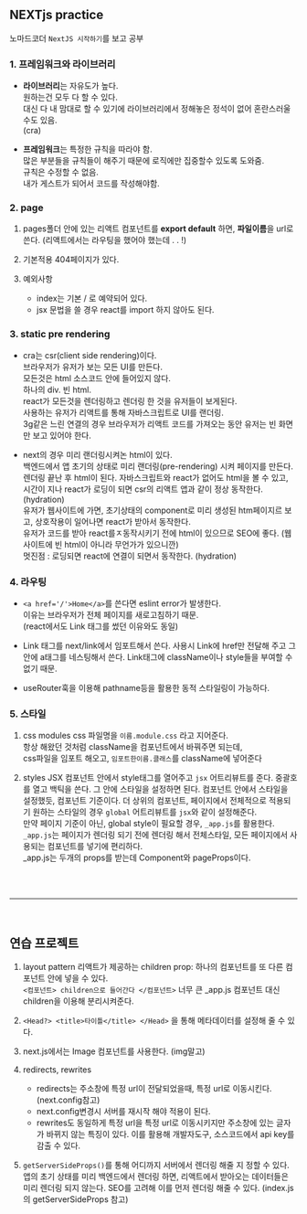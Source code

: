 ## NEXTjs practice

노마드코더 `NextJS 시작하기`를 보고 공부

### 1. 프레임워크와 라이브러리

- **라이브러리**는 자유도가 높다.  
  원하는건 모두 다 할 수 있다.  
  대신 다 내 맘대로 할 수 있기에 라이브러리에서 정해놓은 정석이 없어 혼란스러울수도 있음.  
  (cra)

- **프레임워크**는 특정한 규칙을 따라야 함.  
   많은 부분들을 규칙들이 해주기 때문에 로직에만 집중할수 있도록 도와줌.  
  규칙은 수정할 수 없음.  
   내가 게스트가 되어서 코드를 작성해야함.

### 2. page

1. pages폴더 안에 있는 리액트 컴포넌트를 **export default** 하면, **파일이름**을 url로 쓴다. (리액트에서는 라우팅을 했어야 했는데 . . !)

2. 기본적용 404페이지가 있다.

3. 예외사항
   - index는 기본 / 로 예약되어 있다.
   - jsx 문법을 쓸 경우 react를 import 하지 않아도 된다.

### 3. static pre rendering

- cra는 csr(client side rendering)이다.  
  브라우저가 유저가 보는 모든 UI를 만든다.  
  모든것은 html 소스코드 안에 들어있지 않다.  
  하나의 div. 빈 html.  
  react가 모든것을 렌더링하고 렌더링 한 것을 유저들이 보게된다.  
  사용하는 유저가 리액트를 통해 자바스크립트로 UI를 랜더링.  
  3g같은 느린 연결의 경우 브라우저가 리액트 코드를 가져오는 동안 유저는 빈 화면만 보고 있어야 한다.

- next의 경우 미리 랜더링시켜논 html이 있다.  
   백엔드에서 앱 초기의 상태로 미리 랜더링(pre-rendering) 시켜 페이지를 만든다.  
   렌더링 끝난 후 html이 된다.
  자바스크립트와 react가 없어도 html을 볼 수 있고,  
   시간이 지나 react가 로딩이 되면 csr의 리액트 앱과 같이 정상 동작한다. (hydration)  
   유저가 웹사이트에 가면, 초기상태의 component로 미리 생성된 htm페이지르 보고, 상호작용이 일어나면 react가 받아서 동작한다.  
  유저가 코드를 받아 react를ㅈ동작시키기 전에 html이 있으므로 SEO에 좋다. (웹사이트에 빈 html이 아니라 무언가가 있으니깐)  
  멋진점 : 로딩되면 react에 연결이 되면서 동작한다. (hydration)

### 4. 라우팅

- `<a href='/'>Home</a>`를 쓴다면 eslint error가 발생한다.  
  이유는 브라우저가 전체 페이지를 새로고침하기 때문.  
  (react에서도 Link 태그를 썼던 이유와도 동일)

- Link 태그를 next/link에서 임포트해서 쓴다.
  사용시 Link에 href만 전달해 주고 그 안에 a태그를 네스팅해서 쓴다.
  Link태그에 className이나 style들을 부여할 수 없기 때문.

- useRouter훅을 이용해 pathname등을 활용한 동적 스타일링이 가능하다.

### 5. 스타일

1. css modules
   css 파일명을 `이름.module.css` 라고 지어준다.  
   항상 해왔던 것처럼 className을 컴포넌트에서 바꿔주면 되는데,  
   css파일을 임포트 해오고, `임포트한이름.클래스`를 className에 넣어준다

2. styles JSX
컴포넌트 안에서 style태그를 열어주고 `jsx` 어트리뷰트를 준다.
중괄호를 열고 백틱을 쓴다.
그 안에 스타일을 설정하면 된다.
컴포넌트 안에서 스타일을 설정했듯, 컴포넌트 기준이다.
더 상위의 컴포넌트, 페이지에서 전체적으로 적용되기 원하는 스타일의 경우 `global` 어트리뷰트를 `jsx`와 같이 설정해준다.  
 만약 페이지 기준이 아닌, global style이 필요할 경우, `_app.js`를 활용한다.  
 `_app.js`는 페이지가 렌더링 되기 전에 렌더링 해서 전체스타일, 모든 페이지에서 사용되는 컴포넌트를 넣기에 편리하다.  
 \_app.js는 두개의 props를 받는데 Component와 pageProps이다.
<br/>
<br/>
<hr/>
<br/>

## 연습 프로젝트

1. layout pattern
   리액트가 제공하는 children prop: 하나의 컴포넌트를 또 다른 컴포넌트 안에 넣을 수 있다.  
   `<컴포넌트> children으로 들어간다 </컴포넌트>`
   너무 큰 \_app.js 컴포넌트 대신 children을 이용해 분리시켜준다.

2. `<Head?> <title>타이틀</title> </Head>` 을 통해 메타데이터를 설정해 줄 수 있다.

3. next.js에서는 Image 컴포넌트를 사용한다. (img말고)

4. redirects, rewrites

   - redirects는 주소창에 특정 url이 전달되었을때, 특정 url로 이동시킨다. (next.config참고)
   - next.config변경시 서버를 재시작 해야 적용이 된다.
   - rewrites도 동일하게 특정 url을 특정 url로 이동시키지만 주소창에 있는 글자가 바뀌지 않는 특징이 있다. 이를 활용해 개발자도구, 소스코드에서 api key를 감출 수 있다.

5. `getServerSideProps()`를 통해 어디까지 서버에서 렌더링 해줄 지 정할 수 있다.  
   앱의 초기 상태를 미리 백엔드에서 렌더링 하면, 리액트에서 받아오는 데이터들은 미리 렌더링 되지 않는다. SEO를 고려해 이를 먼저 렌더링 해줄 수 있다. (index.js의 getServerSideProps 참고)

